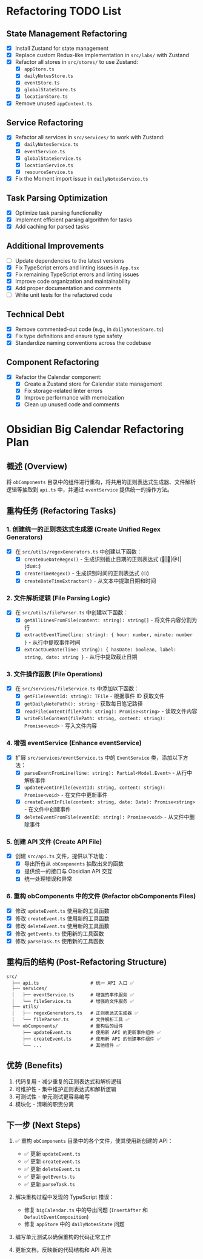 # Refactoring TODO List

## State Management Refactoring

- [x] Install Zustand for state management
- [x] Replace custom Redux-like implementation in `src/labs/` with Zustand
- [x] Refactor all stores in `src/stores/` to use Zustand:
  - [x] `appStore.ts`
  - [x] `dailyNotesStore.ts`
  - [x] `eventStore.ts`
  - [x] `globalStateStore.ts`
  - [x] `locationStore.ts`
- [x] Remove unused `appContext.ts`

## Service Refactoring

- [x] Refactor all services in `src/services/` to work with Zustand:
  - [x] `dailyNotesService.ts`
  - [x] `eventService.ts`
  - [x] `globalStateService.ts`
  - [x] `locationService.ts`
  - [x] `resourceService.ts`
- [x] Fix the Moment import issue in `dailyNotesService.ts`

## Task Parsing Optimization

- [x] Optimize task parsing functionality
- [x] Implement efficient parsing algorithm for tasks
- [x] Add caching for parsed tasks

## Additional Improvements

- [ ] Update dependencies to the latest versions
- [x] Fix TypeScript errors and linting issues in `App.tsx`
- [x] Fix remaining TypeScript errors and linting issues
- [x] Improve code organization and maintainability
- [x] Add proper documentation and comments
- [ ] Write unit tests for the refactored code

## Technical Debt

- [x] Remove commented-out code (e.g., in `dailyNotesStore.ts`)
- [x] Fix type definitions and ensure type safety
- [x] Standardize naming conventions across the codebase

## Component Refactoring

- [x] Refactor the Calendar component:
  - [x] Create a Zustand store for Calendar state management
  - [x] Fix storage-related linter errors
  - [x] Improve performance with memoization
  - [x] Clean up unused code and comments

# Obsidian Big Calendar Refactoring Plan

## 概述 (Overview)

将 `obComponents` 目录中的组件进行重构，将共用的正则表达式生成器、文件解析逻辑等抽取到 `api.ts` 中，并通过 `eventService` 提供统一的操作方法。

## 重构任务 (Refactoring Tasks)

### 1. 创建统一的正则表达式生成器 (Create Unified Regex Generators)

- [x] 在 `src/utils/regexGenerators.ts` 中创建以下函数：
  - [x] `createDueDateRegex()` - 生成识别截止日期的正则表达式 (📅|📆|@{|[due::)
  - [x] `createTimeRegex()` - 生成识别时间的正则表达式 (⏲)
  - [x] `createDateTimeExtractor()` - 从文本中提取日期和时间

### 2. 文件解析逻辑 (File Parsing Logic)

- [x] 在 `src/utils/fileParser.ts` 中创建以下函数：
  - [x] `getAllLinesFromFile(content: string): string[]` - 将文件内容分割为行
  - [x] `extractEventTime(line: string): { hour: number, minute: number }` - 从行中提取事件时间
  - [x] `extractDueDate(line: string): { hasDate: boolean, label: string, date: string }` - 从行中提取截止日期

### 3. 文件操作函数 (File Operations)

- [x] 在 `src/services/fileService.ts` 中添加以下函数：
  - [x] `getFile(eventId: string): TFile` - 根据事件 ID 获取文件
  - [x] `getDailyNotePath(): string` - 获取每日笔记路径
  - [x] `readFileContent(filePath: string): Promise<string>` - 读取文件内容
  - [x] `writeFileContent(filePath: string, content: string): Promise<void>` - 写入文件内容

### 4. 增强 eventService (Enhance eventService)

- [x] 扩展 `src/services/eventService.ts` 中的 `EventService` 类，添加以下方法：
  - [x] `parseEventFromLine(line: string): Partial<Model.Event>` - 从行中解析事件
  - [x] `updateEventInFile(eventId: string, content: string): Promise<void>` - 在文件中更新事件
  - [x] `createEventInFile(content: string, date: Date): Promise<string>` - 在文件中创建事件
  - [x] `deleteEventFromFile(eventId: string): Promise<void>` - 从文件中删除事件

### 5. 创建 API 文件 (Create API File)

- [x] 创建 `src/api.ts` 文件，提供以下功能：
  - [x] 导出所有从 `obComponents` 抽取出来的函数
  - [x] 提供统一的接口与 Obsidian API 交互
  - [x] 统一处理错误和异常

### 6. 重构 obComponents 中的文件 (Refactor obComponents Files)

- [x] 修改 `updateEvent.ts` 使用新的工具函数
- [x] 修改 `createEvent.ts` 使用新的工具函数
- [x] 修改 `deleteEvent.ts` 使用新的工具函数
- [x] 修改 `getEvents.ts` 使用新的工具函数
- [x] 修改 `parseTask.ts` 使用新的工具函数

## 重构后的结构 (Post-Refactoring Structure)

```
src/
  ├── api.ts                   # 统一 API 入口 ✅
  ├── services/
  │   ├── eventService.ts      # 增强的事件服务 ✅
  │   └── fileService.ts       # 增强的文件服务 ✅
  ├── utils/
  │   ├── regexGenerators.ts   # 正则表达式生成器 ✅
  │   └── fileParser.ts        # 文件解析工具 ✅
  └── obComponents/            # 重构后的组件
      ├── updateEvent.ts       # 使用新 API 的更新事件组件 ✅
      ├── createEvent.ts       # 使用新 API 的创建事件组件 ✅
      └── ...                  # 其他组件 ✅
```

## 优势 (Benefits)

1. 代码复用 - 减少重复的正则表达式和解析逻辑
2. 可维护性 - 集中维护正则表达式和解析逻辑
3. 可测试性 - 单元测试更容易编写
4. 模块化 - 清晰的职责分离

## 下一步 (Next Steps)

1. ✅ 重构 `obComponents` 目录中的各个文件，使其使用新创建的 API：

   - ✅ 更新 `updateEvent.ts`
   - ✅ 更新 `createEvent.ts`
   - ✅ 更新 `deleteEvent.ts`
   - ✅ 更新 `getEvents.ts`
   - ✅ 更新 `parseTask.ts`

2. 解决重构过程中发现的 TypeScript 错误：

   - 修复 `bigCalendar.ts` 中的导出问题 (`InsertAfter` 和 `DefaultEventComposition`)
   - 修复 `appStore` 中的 `dailyNotesState` 问题

3. 编写单元测试以确保重构的代码正常工作

4. 更新文档，反映新的代码结构和 API 用法
